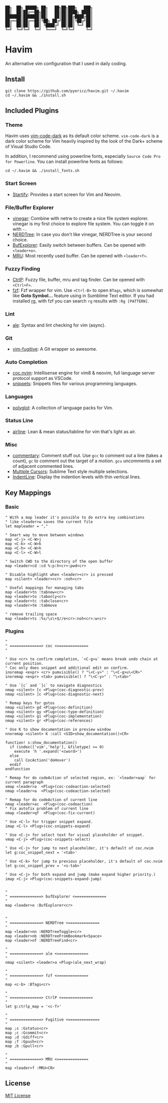 ```
██╗  ██╗ █████╗ ██╗   ██╗██╗███╗   ███╗
██║  ██║██╔══██╗██║   ██║██║████╗ ████║
███████║███████║██║   ██║██║██╔████╔██║
██╔══██║██╔══██║╚██╗ ██╔╝██║██║╚██╔╝██║
██║  ██║██║  ██║ ╚████╔╝ ██║██║ ╚═╝ ██║
╚═╝  ╚═╝╚═╝  ╚═╝  ╚═══╝  ╚═╝╚═╝     ╚═╝
```
# Havim
An alternative vim configuration that I used in daily coding.

## Install
```
git clone https://github.com/pyericz/havim.git ~/.havim
cd ~/.havim && ./install.sh
```

## Included Plugins
### Theme
Havim uses [vim-code-dark](https://github.com/pyericz/vim-code-dark) as its default color scheme. `vim-code-dark` is a dark color scheme for Vim heavily inspired by the look of the Dark+ scheme of Visual Studio Code.

In addition, I recommend using powerline fonts, especially `Source Code Pro for Powerline`. You can install powerline fonts as follows:
```
cd ~/.havim && ./install_fonts.sh
```

### Start Screen
* [Startify](https://github.com/mhinz/vim-startify): Provides a start screen for Vim and Neovim.

### File/Buffer Explorer

* [vinegar](https://github.com/tpope/vim-vinegar): Combine with netrw to create a nice file system explorer. vinegar is my first choice to explore file system. You can toggle it on with `-`.
* [NERDTree](https://github.com/scrooloose/nerdtree): In case you don't like vinegar, NERDTree is your second choice.
* [BufExplorer](https://github.com/vim-scripts/bufexplorer.zip): Easily switch between buffers. Can be opened with `<leader+o>`.
* [MRU](https://github.com/vim-scripts/mru.vim): Most recently used buffer. Can be opened with `<leader+f>`.

### Fuzzy Finding
* [CtrlP](https://github.com/ctrlpvim/ctrlp.vim): Fuzzy file, buffer, mru and tag finder. Can be opened with `<Ctrl+F>`.
* [fzf](https://github.com/junegunn/fzf.vim): Fzf wrapper for vim. Use `<Ctrl-B>` to open `BTags`, which is somewhat like **Goto Symbol...** feature using in Sumblime Text editor. If you had installed [rg](https://github.com/BurntSushi/ripgrep), with fzf you can search `rg` results with `:Rg [PATTERN]`.

### Lint
* [ale](https://github.com/w0rp/ale): Syntax and lint checking for vim (async).

### Git
* [vim-fugitive](https://github.com/tpope/vim-fugitive): A Git wrapper so awesome.

### Auto Completion
* [coc.nvim](https://github.com/neoclide/coc.nvim): Intellisense engine for vim8 & neovim, full language server protocol support as VSCode.
* [snippets](https://github.com/honza/vim-snippets): Snippets files for various programming languages.

### Languages
* [polyglot](https://github.com/sheerun/vim-polyglot): A collection of language packs for Vim.

### Status Line
* [airline](https://github.com/vim-airline/vim-airline): Lean & mean status/tabline for vim that's light as air.

### Misc
* [commentary](https://github.com/tpope/vim-commentary): Comment stuff out.  Use `gcc` to comment out a line (takes a count), `gc` to comment out the target of a motion. `gcu` uncomments a set of adjacent commented lines.
* [Multiple Cursors](https://github.com/terryma/vim-multiple-cursors): Sublime Text style multiple selections.
* [IndentLine](https://github.com/Yggdroot/indentLine): Display the indention levels with thin vertical lines.

## Key Mappings

### Basic
```vim
" With a map leader it's possible to do extra key combinations
" like <leader>w saves the current file
let mapleader = ","

" Smart way to move between windows
map <C-j> <C-W>j
map <C-k> <C-W>k
map <C-h> <C-W>h
map <C-l> <C-W>l

" Switch CWD to the directory of the open buffer
map <leader>cd :cd %:p:h<cr>:pwd<cr>

" Disable highlight when <leader><cr> is pressed
map <silent> <leader><cr> :noh<cr>

" Useful mappings for managing tabs
map <leader>tn :tabnew<cr>
map <leader>to :tabonly<cr>
map <leader>tc :tabclose<cr>
map <leader>tm :tabmove

" remove trailing space
map <leader>ts :%s/\s\+$//e<cr>:noh<cr>:w<cr>
```

### Plugins
```vim
"
" ==============> coc <==============
"

" Use <cr> to confirm completion, `<C-g>u` means break undo chain at current position.
" Coc only does snippet and additional edit on confirm.
inoremap <expr> <cr> pumvisible() ? "\<C-y>" : "\<C-g>u\<CR>"
inoremap <expr> <tab> pumvisible() ? "\<C-y>" : "\<tab>"

" Use `[c` and `]c` to navigate diagnostics
nmap <silent> [c <Plug>(coc-diagnostic-prev)
nmap <silent> ]c <Plug>(coc-diagnostic-next)

" Remap keys for gotos
nmap <silent> gd <Plug>(coc-definition)
nmap <silent> gy <Plug>(coc-type-definition)
nmap <silent> gi <Plug>(coc-implementation)
nmap <silent> gr <Plug>(coc-references)

" Use K to show documentation in preview window
nnoremap <silent> K :call <SID>show_documentation()<CR>

function! s:show_documentation()
  if (index(['vim','help'], &filetype) >= 0)
    execute 'h '.expand('<cword>')
  else
    call CocAction('doHover')
  endif
endfunction

" Remap for do codeAction of selected region, ex: `<leader>aap` for current paragraph
xmap <leader>a  <Plug>(coc-codeaction-selected)
nmap <leader>a  <Plug>(coc-codeaction-selected)

" Remap for do codeAction of current line
nmap <leader>ac  <Plug>(coc-codeaction)
" Fix autofix problem of current line
nmap <leader>qf  <Plug>(coc-fix-current)

" Use <C-l> for trigger snippet expand.
imap <C-l> <Plug>(coc-snippets-expand)

" Use <C-j> for select text for visual placeholder of snippet.
vmap <C-j> <Plug>(coc-snippets-select)

" Use <C-j> for jump to next placeholder, it's default of coc.nvim
let g:coc_snippet_next = '<tab>'

" Use <C-k> for jump to previous placeholder, it's default of coc.nvim
let g:coc_snippet_prev = '<s-tab>'

" Use <C-j> for both expand and jump (make expand higher priority.)
imap <C-j> <Plug>(coc-snippets-expand-jump)


"
" ==============> bufExplorer <==============
"
map <leader>o :BufExplorer<cr>


"
" ==============> NERDTree <==============
"
map <leader>nn :NERDTreeToggle<cr>
map <leader>nb :NERDTreeFromBookmark<Space>
map <leader>nf :NERDTreeFind<cr>

"
" ==============> ale <==============
"
nmap <silent> <leader>a <Plug>(ale_next_wrap)

"
" ==============> fzf <==============
"
map <c-b> :BTags<cr>

"
" ==============> CtrlP <==============
"
let g:ctrlp_map = '<c-f>'

"
" ==============> Fugitive <==============
"
map ;s :Gstatus<cr>
map ;c :Gcommit<cr>
map ;d :Gdiff<cr>
map ;f :Gpush<cr>
map ;b :Gpull<cr>

"
" ==============> MRU <==============
"
map <leader>f :MRU<CR>
```
## License
[MIT License](https://github.com/pyericz/vimrc/blob/master/LICENSE)
